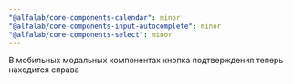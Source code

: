 ```yaml
---
"@alfalab/core-components-calendar": minor
"@alfalab/core-components-input-autocomplete": minor
"@alfalab/core-components-select": minor
---
```


В мобильных модальных компонентах кнопка подтверждения теперь находится справа
